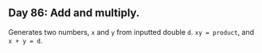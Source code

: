 ## Day 86: Add and multiply. 
Generates two numbers, `x` and `y` from inputted double `d`. 
`xy = product`, and `x + y = d`.
